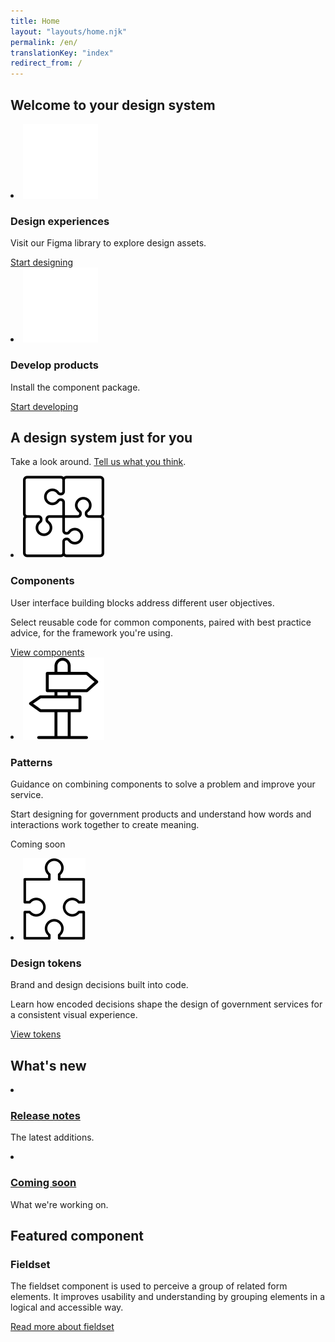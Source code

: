 ```yaml
---
title: Home
layout: "layouts/home.njk"
permalink: /en/
translationKey: "index"
redirect_from: /
---
```


<h2 class="py-450">Welcome to your design system</h2>

<article class="py-500 bg-dark bg-full-width">
  <gcds-grid tag="ul" columns="1fr" columns-tablet="1fr 1fr" gap="450">
    <li class="list-none md:mb-0 mb-500">
      <img class="mb-400" src="../../images/common/home/icon-design.svg" alt="" />
      <h3 class="mb-400">Design experiences</h3>
      <p class="mb-400">Visit our Figma library to explore design assets.</p>
      <a class="link-inherit" href="https://www.figma.com/file/mh2maMG2NBtk41k1O1UGHV/GC-Components-Main?node-id=4%3A1006&t=CVXODmuGNXkwGRmc-0" target="_blank">
        Start designing
        <gcds-icon name="external-link" label="Opens in a new tab." margin-left="200" />
      </a>
    </li>
    <li class="list-none">
      <img class="mb-400" src="../../images/common/home/icon-develop.svg" alt="" />
      <h3 class="mb-400">Develop products</h3>
      <p class="mb-400">Install the component package.</p>
      <a class="link-inherit" href="/en/installation/">Start developing</a>
    </li>
  </gcds-grid>
</article>

<article class="py-450">
  <h2 class="mb-400">A design system just for you</h2>
  <p class="mb-500">Take a look around. <a class="link-default" href="/en/contact/">Tell us what you think</a>.</p>
  <gcds-grid tag="ul" columns="1fr" columns-tablet="1fr 1fr" columns-desktop="1fr 1fr 1fr" gap="450">
    <li class="list-none">
      <img class="mb-200" src="../../images/common/home/icon-components.svg" alt="" />
      <h3 class="mb-400">Components</h3>
      <p class="mb-400">User interface building blocks address different user objectives.</p>
      <p class="mb-400">Select reusable code for common components, paired with best practice advice, for the framework you're using.</p>
      <a class="link-default" href="/en/components/">View components</a>
    </li>
    <li class="list-none">
      <img class="mb-200" src="../../images/common/home/icon-patterns.svg" alt="" />
      <h3 class="mb-400">Patterns</h3>
      <p class="mb-400">Guidance on combining components to solve a problem and improve your service.</p>
      <p class="mb-400">Start designing for government products and understand how words and interactions work together to create meaning.</p>
      <p>Coming soon</p>
    </li>
    <li class="list-none">
      <img class="mb-200" src="../../images/common/home/icon-tokens.svg" alt="" />
      <h3 class="mb-400">Design tokens</h3>
      <p class="mb-400">Brand and design decisions built into code.</p>
      <p class="mb-400">Learn how encoded decisions shape the design of government services for a consistent visual experience.</p>
      <a class="link-default" href="/en/foundations/">View tokens</a>
    </li>
  </gcds-grid>
</article>

<article class="py-500 bg-light bg-full-width">
  <h2 class="mb-400">What's new</h2>
  <gcds-grid tag="ul" columns="1fr" columns-tablet="1fr 1fr" columns-desktop="1fr 1fr 1fr" gap="450">
    <li class="list-none bg-white px-250 py-450 radius-xs">
      <h3 class="mb-400"><a class="link-inherit" href="/en/release-notes/">Release notes</a></h3>
      <p>The latest additions.</p>
    </li>
    <li class="list-none bg-white px-250 py-450 radius-xs">
      <h3 class="mb-400"><a class="link-inherit" href="/en/coming-soon/">Coming soon</a></h3>
      <p>What we're working on.</p>
    </li>
  </gcds-grid>
</article>

<article class="py-450">
  <h2 class="mb-400">Featured component</h2>
  <h3 class="mb-400">Fieldset</h3>
  <p class="mb-450">The fieldset component is used to perceive a group of related form elements. It improves usability and understanding by grouping elements in a logical and accessible way.</p>
  <gcds-fieldset
    fieldset-id="fieldset"
    legend="Radio button group"
    hint="They are in a fieldset"
    class="mb-300"
  >
    <gcds-radio
      radio-id="form-radio"
      label="Radio 1 label"
      hint="This is a hint."
      name="radio"
    ></gcds-radio>
    <gcds-radio
      radio-id="form-radio1"
      label="Radio 2 label"
      hint="This is a hint."
      name="radio"
    ></gcds-radio>
  </gcds-fieldset>
  <a href="/en/components/fieldset" class="d-block link-default">Read more about fieldset</a>
</article>
